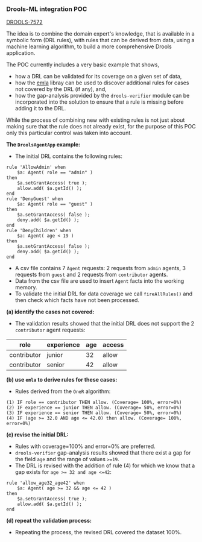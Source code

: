 ### Drools-ML integration POC

[DROOLS-7572](https://issues.redhat.com/browse/DROOLS-7572)

The idea is to combine the domain expert's knowledge, that is available in a symbolic form (DRL rules), with rules that can be derived from data, using a machine learning algorithm, 
to build a more comprehensive Drools application. 

The POC currently includes a very basic example that shows,
- how a DRL can be validated for its coverage on a given set of data, 
- how the [emla](https://github.com/nprentza/emla) libray can be used to discover additional rules for cases not covered by the DRL (if any), and,
- how the gap-analysis provided by the `drools-verifier` module can be incorporated into the solution to ensure that a rule is missing before adding it to the DRL.

While the process of combining new with existing rules is not just about making sure that the rule does not already exist, for the purpose of this POC only this particular control was taken into account.

**The `DroolsAgentApp` example:**
- The initial DRL contains the following rules:
```
rule 'AllowAdmin' when
	$a: Agent( role == "admin" )
then
    $a.setGrantAccess( true );
	allow.add( $a.getId() );
end
rule 'DenyGuest' when
	$a: Agent( role == "guest" )
then
    $a.setGrantAccess( false );
	deny.add( $a.getId() );
end
rule 'DenyChildren' when
	$a: Agent( age < 19 )
then
    $a.setGrantAccess( false );
    deny.add( $a.getId() );
end
```
- A csv file contains 7 `Agent` requests: 2 requests from `admin` agents, 3 requests from `guest` and 2 requests from `contributor` agents.
- Data from the csv file are used to insert `Agent` facts into the working memory.
- To validate the initial DRL for data coverage we call `fireAllRules()` and then check which facts have not been processed.

**(a) identify the cases not covered:**
- The validation results showed that the initial DRL does not support the 2 `contributor` agent requests:

| role        | experience | age | access |
| ----------- | ---------- | --- | ------ | 
| contributor | junior     | 32  | allow  |
| contributor | senior     | 42  | allow  |

**(b) use `emla` to derive rules for these cases:**
- Rules derived from the `OneR` algorithm:
```
(1) IF role == contributor THEN allow. (Coverage= 100%, error=0%)
(2) IF experience == junior THEN allow. (Coverage= 50%, error=0%)
(3) IF experience == senior THEN allow. (Coverage= 50%, error=0%)
(4) IF (age >= 32.0 AND age <= 42.0) then allow. (Coverage= 100%, error=0%)
```
**(c) revise the initial DRL:**
- Rules with coverage=100% and error=0% are preferred.
- `drools-verifier` gap-analysis results showed that there exist a gap for the field `age` and the range of values `>=19`.
- The DRL is revised with the addition of rule (4) for which we know that a gap exists for `age >= 32 and age <=42`: 
```
rule 'allow_age32_age42' when
    $a: Agent( age >= 32 && age <= 42 )
then
    $a.setGrantAccess( true );
    allow.add( $a.getId() );
end
```

**(d) repeat the validation process:**
- Repeating the process, the revised DRL covered the dataset 100%.


